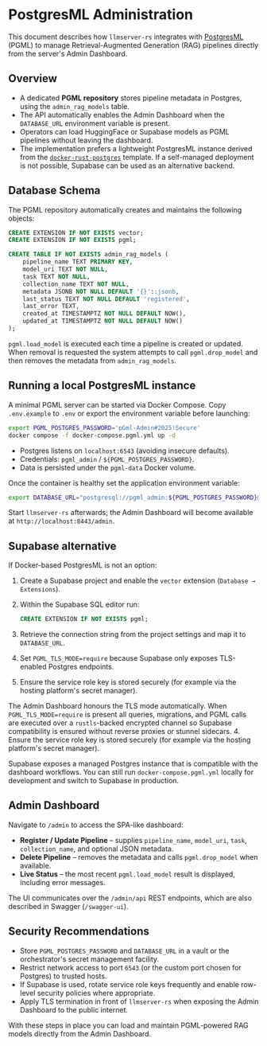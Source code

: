 # PostgresML Administration

This document describes how `llmserver-rs` integrates with [PostgresML](https://postgresml.org/) (PGML) to manage Retrieval-Augmented Generation (RAG) pipelines directly from the server's Admin Dashboard.

## Overview

* A dedicated **PGML repository** stores pipeline metadata in Postgres, using the `admin_rag_models` table.
* The API automatically enables the Admin Dashboard when the `DATABASE_URL` environment variable is present.
* Operators can load HuggingFace or Supabase models as PGML pipelines without leaving the dashboard.
* The implementation prefers a lightweight PostgresML instance derived from the [`docker-rust-postgres`](https://github.com/docker/docker-rust-postgres/) template. If a self-managed deployment is not possible, Supabase can be used as an alternative backend.

## Database Schema

The PGML repository automatically creates and maintains the following objects:

```sql
CREATE EXTENSION IF NOT EXISTS vector;
CREATE EXTENSION IF NOT EXISTS pgml;

CREATE TABLE IF NOT EXISTS admin_rag_models (
    pipeline_name TEXT PRIMARY KEY,
    model_uri TEXT NOT NULL,
    task TEXT NOT NULL,
    collection_name TEXT NOT NULL,
    metadata JSONB NOT NULL DEFAULT '{}'::jsonb,
    last_status TEXT NOT NULL DEFAULT 'registered',
    last_error TEXT,
    created_at TIMESTAMPTZ NOT NULL DEFAULT NOW(),
    updated_at TIMESTAMPTZ NOT NULL DEFAULT NOW()
);
```

`pgml.load_model` is executed each time a pipeline is created or updated. When removal is requested the system attempts to call `pgml.drop_model` and then removes the metadata from `admin_rag_models`.

## Running a local PostgresML instance

A minimal PGML server can be started via Docker Compose. Copy `.env.example` to `.env` or export the environment variable before launching:

```bash
export PGML_POSTGRES_PASSWORD='pGml-Admin#2025!Secure'
docker compose -f docker-compose.pgml.yml up -d
```

* Postgres listens on `localhost:6543` (avoiding insecure defaults).
* Credentials: `pgml_admin` / `${PGML_POSTGRES_PASSWORD}`.
* Data is persisted under the `pgml-data` Docker volume.

Once the container is healthy set the application environment variable:

```bash
export DATABASE_URL="postgresql://pgml_admin:${PGML_POSTGRES_PASSWORD}@localhost:6543/pgml"
```

Start `llmserver-rs` afterwards; the Admin Dashboard will become available at `http://localhost:8443/admin`.

## Supabase alternative

If Docker-based PostgresML is not an option:

1. Create a Supabase project and enable the `vector` extension (`Database → Extensions`).
2. Within the Supabase SQL editor run:

   ```sql
   CREATE EXTENSION IF NOT EXISTS pgml;
   ```

3. Retrieve the connection string from the project settings and map it to `DATABASE_URL`.
4. Set `PGML_TLS_MODE=require` because Supabase only exposes TLS-enabled Postgres endpoints.
5. Ensure the service role key is stored securely (for example via the hosting platform's secret manager).

The Admin Dashboard honours the TLS mode automatically. When `PGML_TLS_MODE=require` is present all queries, migrations, and PGML calls are executed over a `rustls`-backed encrypted channel so Supabase compatibility is ensured without reverse proxies or stunnel sidecars.
4. Ensure the service role key is stored securely (for example via the hosting platform's secret manager).

Supabase exposes a managed Postgres instance that is compatible with the dashboard workflows. You can still run `docker-compose.pgml.yml` locally for development and switch to Supabase in production.

## Admin Dashboard

Navigate to `/admin` to access the SPA-like dashboard:

* **Register / Update Pipeline** – supplies `pipeline_name`, `model_uri`, `task`, `collection_name`, and optional JSON metadata.
* **Delete Pipeline** – removes the metadata and calls `pgml.drop_model` when available.
* **Live Status** – the most recent `pgml.load_model` result is displayed, including error messages.

The UI communicates over the `/admin/api` REST endpoints, which are also described in Swagger (`/swagger-ui`).

## Security Recommendations

* Store `PGML_POSTGRES_PASSWORD` and `DATABASE_URL` in a vault or the orchestrator's secret management facility.
* Restrict network access to port `6543` (or the custom port chosen for Postgres) to trusted hosts.
* If Supabase is used, rotate service role keys frequently and enable row-level security policies where appropriate.
* Apply TLS termination in front of `llmserver-rs` when exposing the Admin Dashboard to the public internet.

With these steps in place you can load and maintain PGML-powered RAG models directly from the Admin Dashboard.
